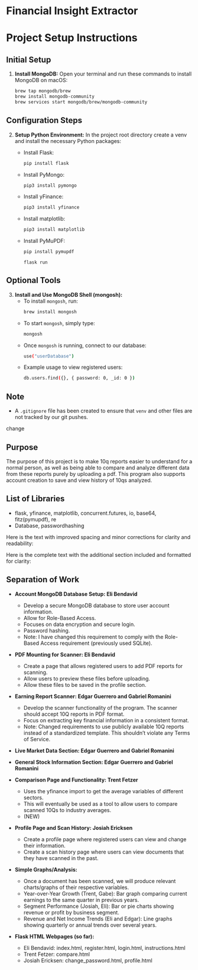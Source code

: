 # Financial Insight Extractor

# Project Setup Instructions

## Initial Setup

1. **Install MongoDB:**
   Open your terminal and run these commands to install MongoDB on macOS:
   ```bash
   brew tap mongodb/brew
   brew install mongodb-community
   brew services start mongodb/brew/mongodb-community
   ```

## Configuration Steps

2. **Setup Python Environment:**
   In the project root directory create a venv and install the necessary Python packages:

   - Install Flask:
     ```bash
     pip install flask
     ```
   
   - Install PyMongo:
     ```bash
     pip3 install pymongo
     ```

   - Install yFinance:
     ```bash
     pip3 install yfinance
     ```
   - Install matplotlib:
     ```bash
     pip3 install matplotlib
     ```
   - Install PyMuPDF:
     ```bash
     pip install pymupdf
     ```

     ```
     flask run
     ```

## Optional Tools

3. **Install and Use MongoDB Shell (mongosh):**
   - To install `mongosh`, run:
     ```bash
     brew install mongosh
     ```
   - To start `mongosh`, simply type:
     ```bash
     mongosh
     ```
   - Once `mongosh` is running, connect to our database:
     ```bash
     use("userDatabase")
     ```
   - Example usage to view registered users:
     ```bash
     db.users.find({}, { password: 0, _id: 0 })
     ```

## Note

- A `.gitignore` file has been created to ensure that `venv` and other  files are not tracked by our git pushes.

change

## Purpose
The purpose of this project is to make 10q reports easier to understand for a normal person, as well as being able to compare and analyze different data from these reports purely by uploading a pdf. This program also supports account creation to save and view history of 10qs analyzed.

## List of Libraries

- flask, yfinance, matplotlib, concurrent.futures, io, base64, fitz(pymupdf), re
- Database, passwordhashing

Here is the text with improved spacing and minor corrections for clarity and readability:

Here is the complete text with the additional section included and formatted for clarity:

## Separation of Work

- **Account MongoDB Database Setup: Eli Bendavid**
  - Develop a secure MongoDB database to store user account information.
  - Allow for Role-Based Access.
  - Focuses on data encryption and secure login.
  - Password hashing.
  - Note: I have changed this requirement to comply with the Role-Based Access requirement (previously used SQLite).

- **PDF Mounting for Scanner: Eli Bendavid**
  - Create a page that allows registered users to add PDF reports for scanning.
  - Allow users to preview these files before uploading.
  - Allow these files to be saved in the profile section.

- **Earning Report Scanner: Edgar Guerrero and Gabriel Romanini**
  - Develop the scanner functionality of the program. The scanner should accept 10Q reports in PDF format.
  - Focus on extracting key financial information in a consistent format.
  - Note: Changed requirements to use publicly available 10Q reports instead of a standardized template. This shouldn’t violate any Terms of Service.

- **Live Market Data Section: Edgar Guerrero and Gabriel Romanini**
- **General Stock Information Section: Edgar Guerrero and Gabriel Romanini**
- **Comparison Page and Functionality: Trent Fetzer**
  - Uses the yfinance import to get the average variables of different sectors.
  - This will eventually be used as a tool to allow users to compare scanned 10Qs to industry averages.
  - (NEW)

- **Profile Page and Scan History: Josiah Ericksen**
  - Create a profile page where registered users can view and change their information.
  - Create a scan history page where users can view documents that they have scanned in the past.

- **Simple Graphs/Analysis:**
  - Once a document has been scanned, we will produce relevant charts/graphs of their respective variables.
  - Year-over-Year Growth (Trent, Gabe): Bar graph comparing current earnings to the same quarter in previous years.
  - Segment Performance (Josiah, Eli): Bar or pie charts showing revenue or profit by business segment.
  - Revenue and Net Income Trends (Eli and Edgar): Line graphs showing quarterly or annual trends over several years.

- **Flask HTML Webpages (so far):**
  - Eli Bendavid: index.html, register.html, login.html, instructions.html
  - Trent Fetzer: compare.html
  - Josiah Ericksen: change_password.html, profile.html

